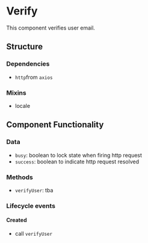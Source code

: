 Verify
===============

This component verifies user email.

## Structure

### Dependencies
- `http`from `axios`

### Mixins
- locale

Component Functionality
---------

### Data
- `busy`: boolean to lock state when firing http request
- `success`: boolean to indicate http request resolved

### Methods
- `verifyUser`: tba

### Lifecycle events

#### Created
- call `verifyUser`
